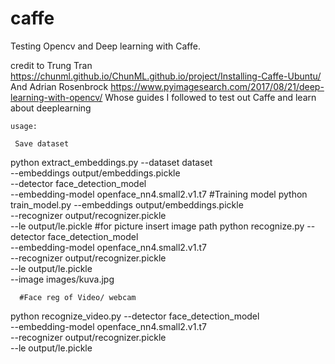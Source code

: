 # caffe

Testing Opencv and Deep learning with Caffe.

credit to Trung Tran https://chunml.github.io/ChunML.github.io/project/Installing-Caffe-Ubuntu/
And Adrian Rosenbrock https://www.pyimagesearch.com/2017/08/21/deep-learning-with-opencv/
Whose guides I followed to test out Caffe and learn about deeplearning

    usage:

     Save dataset

python extract_embeddings.py --dataset dataset \
	--embeddings output/embeddings.pickle \
	--detector face_detection_model \
	--embedding-model openface_nn4.small2.v1.t7
    		  #Training model
python train_model.py --embeddings output/embeddings.pickle \
	--recognizer output/recognizer.pickle \
	--le output/le.pickle
			#for picture insert image path
python recognize.py --detector face_detection_model \
	--embedding-model openface_nn4.small2.v1.t7 \
	--recognizer output/recognizer.pickle \
	--le output/le.pickle \
	--image images/kuva.jpg

      #Face reg of Video/ webcam

python recognize_video.py --detector face_detection_model \
	--embedding-model openface_nn4.small2.v1.t7 \
	--recognizer output/recognizer.pickle \
	--le output/le.pickle
